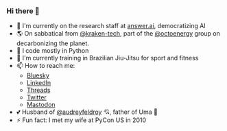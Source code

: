 ### Hi there 👋

- 🤖 I'm currently on the research staff at [answer.ai](https://www.answer.ai/), democratizing AI
- 🌎 On sabbatical from [@kraken-tech](https://github.com/kraken-tech), part of the [@octoenergy](https://github.com/octoenergy) group on decarbonizing the planet.
- 🐍 I code mostly in Python
- 🥋 I'm currently training in Brazilian Jiu-Jitsu for sport and fitness
- 📫 How to reach me:
  -  [Bluesky](https://bsky.app/profile/daniel.feldroy.com)
  -  [LinkedIn](https://www.linkedin.com/in/danielfeldroy/)
  -  [Threads](https://www.threads.net/@danielfeldroy)
  -  [Twitter](https://twitter.com/pydanny)
  -  [Mastodon](https://fosstodon.org/@danielfeldroy)
- 💕 Husband of [@audreyfeldroy](https://github.com/audreyfeldroy) 💘, father of Uma 🛴
- ⚡ Fun fact: I met my wife at PyCon US in 2010
